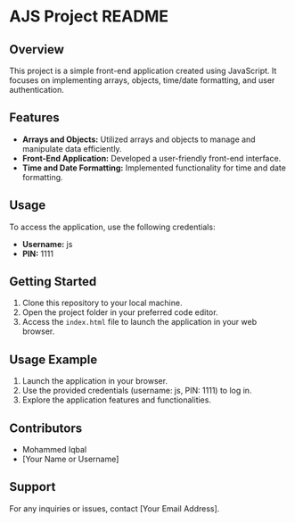 # AJS Project README

## Overview
This project is a simple front-end application created using JavaScript. It focuses on implementing arrays, objects, time/date formatting, and user authentication.

## Features
- **Arrays and Objects:** Utilized arrays and objects to manage and manipulate data efficiently.
- **Front-End Application:** Developed a user-friendly front-end interface.
- **Time and Date Formatting:** Implemented functionality for time and date formatting.

## Usage
To access the application, use the following credentials:
- **Username:** js
- **PIN:** 1111

## Getting Started
1. Clone this repository to your local machine.
2. Open the project folder in your preferred code editor.
3. Access the `index.html` file to launch the application in your web browser.

## Usage Example
1. Launch the application in your browser.
2. Use the provided credentials (username: js, PIN: 1111) to log in.
3. Explore the application features and functionalities.

## Contributors
- Mohammed Iqbal
- [Your Name or Username]

## Support
For any inquiries or issues, contact [Your Email Address].
